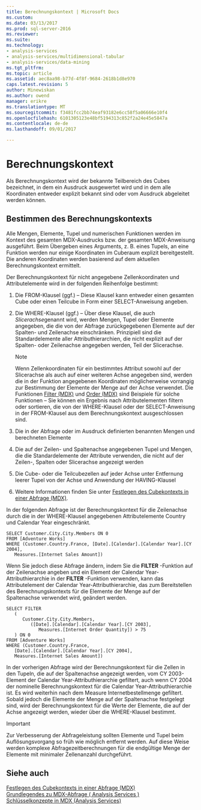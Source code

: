 ```yaml
---
title: Berechnungskontext | Microsoft Docs
ms.custom: 
ms.date: 03/13/2017
ms.prod: sql-server-2016
ms.reviewer: 
ms.suite: 
ms.technology:
- analysis-services
- analysis-services/multidimensional-tabular
- analysis-services/data-mining
ms.tgt_pltfrm: 
ms.topic: article
ms.assetid: aec8aa98-b77d-4f8f-9684-2618b1d8e970
caps.latest.revision: 5
author: Minewiskan
ms.author: owend
manager: erikre
ms.translationtype: MT
ms.sourcegitcommit: f3481fcc2bb74eaf93182e6cc58f5a06666e10f4
ms.openlocfilehash: 6101305123e48bf5194313c852f2a24e45e5847a
ms.contentlocale: de-de
ms.lasthandoff: 09/01/2017

---
```

# <a name="calculation-context"></a>Berechnungskontext
  Als Berechnungskontext wird der bekannte Teilbereich des Cubes bezeichnet, in dem ein Ausdruck ausgewertet wird und in dem alle Koordinaten entweder explizit bekannt sind oder vom Ausdruck abgeleitet werden können.  
  
## <a name="determining-the-calculation-context"></a>Bestimmen des Berechnungskontexts  
 Alle Mengen, Elemente, Tupel und numerischen Funktionen werden im Kontext des gesamten MDX-Ausdrucks bzw. der gesamten MDX-Anweisung ausgeführt. Beim Übergeben eines Arguments, z. B. eines Tupels, an eine Funktion werden nur einige Koordinaten im Cuberaum explizit bereitgestellt. Die anderen Koordinaten werden basierend auf dem aktuellen Berechnungskontext ermittelt.  
  
 Der Berechnungskontext für nicht angegebene Zellenkoordinaten und Attributelemente wird in der folgenden Reihenfolge bestimmt:  
  
1.  Die FROM-Klausel (ggf.) – Diese Klausel kann entweder einen gesamten Cube oder einen Teilcube in Form einer SELECT-Anweisung angeben.  
  
2.  Die WHERE-Klausel (ggf.) – Über diese Klausel, die auch *Slicerachse*genannt wird, werden Mengen, Tupel oder Elemente angegeben, die die von der Abfrage zurückgegebenen Elemente auf der Spalten- und Zeilenachse einschränken. Prinzipiell sind die Standardelemente aller Attributhierarchien, die nicht explizit auf der Spalten- oder Zeilenachse angegeben werden, Teil der Slicerachse.  
  
    > [!NOTE]  
    >  Wenn Zellenkoordinaten für ein bestimmtes Attribut sowohl auf der Slicerachse als auch auf einer weiteren Achse angegeben sind, werden die in der Funktion angegebenen Koordinaten möglicherweise vorrangig zur Bestimmung der Elemente der Menge auf der Achse verwendet. Die Funktionen [Filter (MDX)](../../../mdx/filter-mdx.md) und [Order (MDX)](../../../mdx/order-mdx.md) sind Beispiele für solche Funktionen – Sie können ein Ergebnis nach Attributelementen filtern oder sortieren, die von der WHERE-Klausel oder der SELECT-Anweisung in der FROM-Klausel aus dem Berechnungskontext ausgeschlossen sind.  
  
3.  Die in der Abfrage oder im Ausdruck definierten benannten Mengen und berechneten Elemente  
  
4.  Die auf der Zeilen- und Spaltenachse angegebenen Tupel und Mengen, die die Standardelemente der Attribute verwenden, die nicht auf der Zeilen-, Spalten oder Slicerachse angezeigt werden  
  
5.  Die Cube- oder die Teilcubezellen auf jeder Achse unter Entfernung leerer Tupel von der Achse und Anwendung der HAVING-Klausel  
  
6.  Weitere Informationen finden Sie unter [Festlegen des Cubekontexts in einer Abfrage &#40;MDX&#41;](../../../analysis-services/multidimensional-models/mdx/establishing-cube-context-in-a-query-mdx.md).  
  
 In der folgenden Abfrage ist der Berechnungskontext für die Zeilenachse durch die in der WHERE-Klausel angegebenen Attributelemente Country und Calendar Year eingeschränkt.  
  
```  
SELECT Customer.City.City.Members ON 0  
FROM [Adventure Works]  
WHERE (Customer.Country.France, [Date].[Calendar].[Calendar Year].[CY 2004],  
   Measures.[Internet Sales Amount])  
```  
  
 Wenn Sie jedoch diese Abfrage ändern, indem Sie die **FILTER** -Funktion auf der Zeilenachse angeben und ein Element der Calendar Year-Attributhierarchie in der **FILTER** -Funktion verwenden, kann das Attributelement der Calendar Year-Attributhierarchie, das zum Bereitstellen des Berechnungskontexts für die Elemente der Menge auf der Spaltenachse verwendet wird, geändert werden.  
  
```  
SELECT FILTER  
   (  
      Customer.City.City.Members,   
         ([Date].[Calendar].[Calendar Year].[CY 2003],  
            Measures.[Internet Order Quantity]) > 75   
   ) ON 0  
FROM [Adventure Works]  
WHERE (Customer.Country.France,  
   [Date].[Calendar].[Calendar Year].[CY 2004],  
   Measures.[Internet Sales Amount])  
```  
  
 In der vorherigen Abfrage wird der Berechnungskontext für die Zellen in den Tupeln, die auf der Spaltenachse angezeigt werden, vom CY 2003-Element der Calendar Year-Attributhierarchie gefiltert, auch wenn CY 2004 der nominelle Berechnungskontext für die Calendar Year-Attributhierarchie ist. Es wird weiterhin nach dem Measure Internetbestellmenge gefiltert. Sobald jedoch die Elemente der Menge auf der Spaltenachse festgelegt sind, wird der Berechnungskontext für die Werte der Elemente, die auf der Achse angezeigt werden, wieder über die WHERE-Klausel bestimmt.  
  
> [!IMPORTANT]  
>  Zur Verbesserung der Abfrageleistung sollten Elemente und Tupel beim Auflösungsvorgang so früh wie möglich entfernt werden. Auf diese Weise werden komplexe Abfragezeitberechnungen für die endgültige Menge der Elemente mit minimaler Zellenanzahl durchgeführt.  
  
## <a name="see-also"></a>Siehe auch  
 [Festlegen des Cubekontexts in einer Abfrage &#40;MDX&#41;](../../../analysis-services/multidimensional-models/mdx/establishing-cube-context-in-a-query-mdx.md)   
 [Grundlegendes zu MDX-Abfrage &#40; Analysis Services &#41;](../../../analysis-services/multidimensional-models/mdx/mdx-query-fundamentals-analysis-services.md)   
 [Schlüsselkonzepte in MDX &#40;Analysis Services&#41;](../../../analysis-services/multidimensional-models/mdx/key-concepts-in-mdx-analysis-services.md)  
  
  
